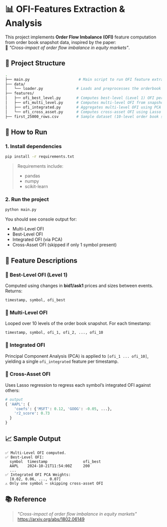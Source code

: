 # 📊 OFI-Features Extraction & Analysis

This project implements **Order Flow Imbalance (OFI)** feature computation from order book snapshot data, inspired by the paper:  
📄 _"Cross-impact of order flow imbalance in equity markets"_.

## 🧩 Project Structure

```bash
.
├── main.py                      # Main script to run OFI feature extraction
├── data/
│   └── loader.py               # Loads and preprocesses the orderbook data
├── features/
│   ├── ofi_best_level.py       # Computes best-level (Level 1) OFI per timestamp
│   ├── ofi_multi_level.py      # Computes multi-level OFI from snapshots
│   ├── ofi_integrated.py       # Aggregates multi-level OFI using PCA
│   └── ofi_cross_asset.py      # Computes cross-asset OFI using Lasso regression
├── first_25000_rows.csv        # Sample dataset (10-level order book snapshots)
```

## 🚀 How to Run

### 1. Install dependencies

```bash
pip install -r requirements.txt
```

> Requirements include:
> - pandas
> - numpy
> - scikit-learn

### 2. Run the project

```bash
python main.py
```

You should see console output for:

- Multi-Level OFI
- Best-Level OFI
- Integrated OFI (via PCA)
- Cross-Asset OFI (skipped if only 1 symbol present)

## 📌 Feature Descriptions

### 🔹 Best-Level OFI (Level 1)
Computed using changes in **bid1/ask1** prices and sizes between events. Returns:
```csv
timestamp, symbol, ofi_best
```

### 🔹 Multi-Level OFI
Looped over 10 levels of the order book snapshot. For each timestamp:
```csv
timestamp, symbol, ofi_1, ofi_2, ..., ofi_10
```

### 🔹 Integrated OFI
Principal Component Analysis (PCA) is applied to `[ofi_1 ... ofi_10]`, yielding a single `ofi_integrated` feature per timestamp.

### 🔹 Cross-Asset OFI
Uses Lasso regression to regress each symbol’s integrated OFI against others:
```python
# output
{ 'AAPL': {
    'coefs': {'MSFT': 0.12, 'GOOG': -0.05, ...},
    'r2_score': 0.73
  }
}
```

## 📈 Sample Output

```text
✅ Multi-Level OFI computed.
✅ Best-Level OFI:
  symbol  timestamp                ofi_best
  AAPL    2024-10-21T11:54:00Z     200
  ...
✅ Integrated OFI PCA Weights:
  [0.02, 0.06, ..., 0.07]
⚠️ Only one symbol — skipping cross-asset OFI
```

## 📚 Reference

> _"Cross-impact of order flow imbalance in equity markets"_  
> https://arxiv.org/abs/1802.06149
